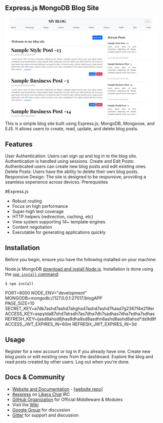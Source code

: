 ## Express.js MongoDB Blog Site

![alt mainpage](public/assets/images/blogApp.png)
This is a simple blog site built using Express.js, MongoDB, Mongoose, and EJS. It allows users to create, read, update, and delete blog posts.

## Features

User Authentication: Users can sign up and log in to the blog site. Authentication is handled using sessions.
Create and Edit Posts: Authenticated users can create new blog posts and edit existing ones.
Delete Posts: Users have the ability to delete their own blog posts.
Responsive Design: The site is designed to be responsive, providing a seamless experience across devices.
Prerequisites

#Express.js

- Robust routing
- Focus on high performance
- Super-high test coverage
- HTTP helpers (redirection, caching, etc)
- View system supporting 14+ template engines
- Content negotiation
- Executable for generating applications quickly

## Installation

Before you begin, ensure you have the following installed on your machine:

Node.js
MongoDB
[download and install Node.js](https://nodejs.org/en/download/).
Installation is done using the
[`npm install` command](https://docs.npmjs.com/getting-started/installing-npm-packages-locally):

```console
$ npm install
```

PORT=8000
NODE_ENV="development" </br>
MONGODB=mongodb://127.0.0.1:27017/blogAPP</br>
PAGE_SIZE=10
SECRET_KEY=a7db7ashd7ashd7ahghsd7ashd7ashd7hasd7g2367f4e219er</br>
ACCESS_KEY=aspytda87shd7ahsdh7as7dha7dh7sadhas7dha7sdha7sdhas
REFRESH_KEY=ijasd8ahsd8jhas8dha8sd8asdhn8ashd8ashd8ahsd\*ds9d9f
ACCESS_JWT_EXPIRES_IN=60m
REFRESH_JWT_EXPIRES_IN=3d

## Usage

Register for a new account or log in if you already have one.
Create new blog posts or edit existing ones from the dashboard.
Explore the blog and read posts created by other users.
Log out when you're done.

## Docs & Community

- [Website and Documentation](http://expressjs.com/) - [[website repo](https://github.com/expressjs/expressjs.com)]
- [#express](https://web.libera.chat/#express) on [Libera Chat](https://libera.chat) IRC
- [GitHub Organization](https://github.com/expressjs) for Official Middleware & Modules
- Visit the [Wiki](https://github.com/expressjs/express/wiki)
- [Google Group](https://groups.google.com/group/express-js) for discussion
- [Gitter](https://gitter.im/expressjs/express) for support and discussion
